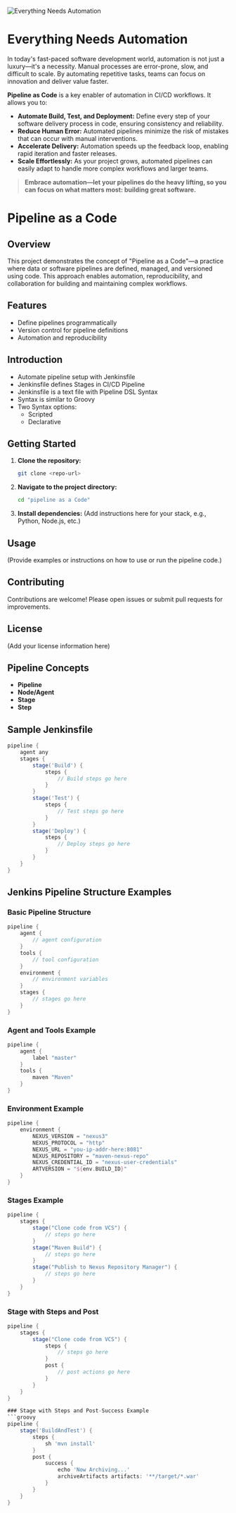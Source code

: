 ![Everything Needs Automation](Diagrams/intro.png)

# Everything Needs Automation

In today's fast-paced software development world, automation is not just a luxury—it's a necessity. Manual processes are error-prone, slow, and difficult to scale. By automating repetitive tasks, teams can focus on innovation and deliver value faster.

**Pipeline as Code** is a key enabler of automation in CI/CD workflows. It allows you to:

- **Automate Build, Test, and Deployment:** Define every step of your software delivery process in code, ensuring consistency and reliability.
- **Reduce Human Error:** Automated pipelines minimize the risk of mistakes that can occur with manual interventions.
- **Accelerate Delivery:** Automation speeds up the feedback loop, enabling rapid iteration and faster releases.
- **Scale Effortlessly:** As your project grows, automated pipelines can easily adapt to handle more complex workflows and larger teams.

> **Embrace automation—let your pipelines do the heavy lifting, so you can focus on what matters most: building great software.**

# Pipeline as a Code

## Overview

This project demonstrates the concept of "Pipeline as a Code"—a practice where data or software pipelines are defined, managed, and versioned using code. This approach enables automation, reproducibility, and collaboration for building and maintaining complex workflows.

## Features
- Define pipelines programmatically
- Version control for pipeline definitions
- Automation and reproducibility

## Introduction

- Automate pipeline setup with Jenkinsfile
- Jenkinsfile defines Stages in CI/CD Pipeline
- Jenkinsfile is a text file with Pipeline DSL Syntax
- Syntax is similar to Groovy
- Two Syntax options:
  - Scripted
  - Declarative

## Getting Started

1. **Clone the repository:**
   ```bash
   git clone <repo-url>
   ```
2. **Navigate to the project directory:**
   ```bash
   cd "pipeline as a Code"
   ```
3. **Install dependencies:**
   (Add instructions here for your stack, e.g., Python, Node.js, etc.)

## Usage

(Provide examples or instructions on how to use or run the pipeline code.)

## Contributing

Contributions are welcome! Please open issues or submit pull requests for improvements.

## License

(Add your license information here)

## Pipeline Concepts

- **Pipeline**
- **Node/Agent**
- **Stage**
- **Step**

## Sample Jenkinsfile

```groovy
pipeline {
    agent any
    stages {
        stage('Build') {
            steps {
                // Build steps go here
            }
        }
        stage('Test') {
            steps {
                // Test steps go here
            }
        }
        stage('Deploy') {
            steps {
                // Deploy steps go here
            }
        }
    }
}
```

## Jenkins Pipeline Structure Examples

### Basic Pipeline Structure
```groovy
pipeline {
    agent {
        // agent configuration
    }
    tools {
        // tool configuration
    }
    environment {
        // environment variables
    }
    stages {
        // stages go here
    }
}
```

### Agent and Tools Example
```groovy
pipeline {
    agent {
        label "master"
    }
    tools {
        maven "Maven"
    }
}
```

### Environment Example
```groovy
pipeline {
    environment {
        NEXUS_VERSION = "nexus3"
        NEXUS_PROTOCOL = "http"
        NEXUS_URL = "you-ip-addr-here:8081"
        NEXUS_REPOSITORY = "maven-nexus-repo"
        NEXUS_CREDENTIAL_ID = "nexus-user-credentials"
        ARTVERSION = "${env.BUILD_ID}"
    }
}
```

### Stages Example
```groovy
pipeline {
    stages {
        stage("Clone code from VCS") {
            // steps go here
        }
        stage("Maven Build") {
            // steps go here
        }
        stage("Publish to Nexus Repository Manager") {
            // steps go here
        }
    }
}
```

### Stage with Steps and Post
```groovy
pipeline {
    stages {
        stage("Clone code from VCS") {
            steps {
                // steps go here
            }
            post {
                // post actions go here
            }
        }
    }
}

### Stage with Steps and Post-Success Example
```groovy
pipeline {
    stage('BuildAndTest') {
        steps {
            sh 'mvn install'
        }
        post {
            success {
                echo 'Now Archiving...'
                archiveArtifacts artifacts: '**/target/*.war'
            }
        }
    }
} 